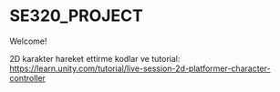 # SE320_PROJECT
Welcome!

2D karakter hareket ettirme kodlar ve tutorial:
https://learn.unity.com/tutorial/live-session-2d-platformer-character-controller
